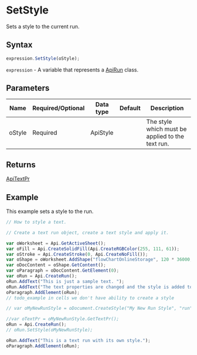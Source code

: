 # SetStyle

Sets a style to the current run.

## Syntax

```javascript
expression.SetStyle(oStyle);
```

`expression` - A variable that represents a [ApiRun](../ApiRun.md) class.

## Parameters

| **Name** | **Required/Optional** | **Data type** | **Default** | **Description** |
| ------------- | ------------- | ------------- | ------------- | ------------- |
| oStyle | Required | ApiStyle |  | The style which must be applied to the text run. |

## Returns

[ApiTextPr](../../ApiTextPr/ApiTextPr.md)

## Example

This example sets a style to the run.

```javascript editor-xlsx
// How to style a text.

// Create a text run object, create a text style and apply it.

var oWorksheet = Api.GetActiveSheet();
var oFill = Api.CreateSolidFill(Api.CreateRGBColor(255, 111, 61));
var oStroke = Api.CreateStroke(0, Api.CreateNoFill());
var oShape = oWorksheet.AddShape("flowChartOnlineStorage", 120 * 36000, 70 * 36000, oFill, oStroke, 0, 2 * 36000, 0, 3 * 36000);
var oDocContent = oShape.GetContent();
var oParagraph = oDocContent.GetElement(0);
var oRun = Api.CreateRun();
oRun.AddText("This is just a sample text. ");
oRun.AddText("The text properties are changed and the style is added to the paragraph. ");
oParagraph.AddElement(oRun);
// todo_example in cells we don't have ability to create a style

// var oMyNewRunStyle = oDocument.CreateStyle("My New Run Style", "run");

//var oTextPr = oMyNewRunStyle.GetTextPr();
oRun = Api.CreateRun();
// oRun.SetStyle(oMyNewRunStyle);

oRun.AddText("This is a text run with its own style.");
oParagraph.AddElement(oRun);
```
